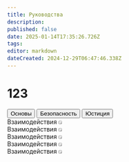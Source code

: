 ```yaml
---
title: Руководства
description: 
published: false
date: 2025-01-14T17:35:26.726Z
tags: 
editor: markdown
dateCreated: 2024-12-29T06:47:46.338Z
---
```


# 123
<div class="nav-panel center br">
  <!--  -->
  <div class="nav-panel__nav-tabs">
    <button class="nav-link active">Основы</button>
    <button class="nav-link ">Безопасность</button>
    <button class="nav-link">Юстиция</button>
  </div>
  <!--  -->
  <div class="nav-panel__tab-panels br-child padding-bl br-child">
    <div class="tab-panel">
      <a class="tab-panel__item">
        <div>
          <span>Взаимодействия</span>
          <img src="/passenger.png"/>
        </div>
      </a>
      <a class="tab-panel__item">
        <div>
          <span>Взаимодействия</span>
          <img src="/passenger.png"/>
        </div>
      </a>
      <a class="tab-panel__item">
        <div>
          <span>Взаимодействия</span>
          <img src="/passenger.png"/>
        </div>
      </a>
      <a class="tab-panel__item">
        <div>
          <span>Взаимодействия</span>
          <img src="/passenger.png"/>
        </div>
      </a>
      <a class="tab-panel__item">
        <div>
          <span>Взаимодействия</span>
          <img src="/passenger.png"/>
        </div>
      </a>
    </div>
  </div>
</div>
<div></div>
